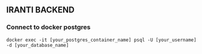 ## IRANTI BACKEND

### Connect to docker postgres

```
docker exec -it [your_postgres_container_name] psql -U [your_username] -d [your_database_name]
```
